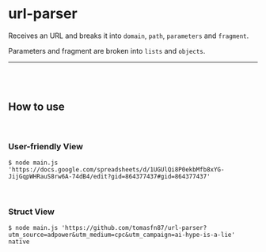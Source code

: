 # url-parser

Receives an URL and breaks it into `domain`, `path`, `parameters` and `fragment`.

Parameters and fragment are broken into `lists`  and `objects`.

---

<br><br>

## How to use

<br>

### User-friendly View

```console
$ node main.js 'https://docs.google.com/spreadsheets/d/1UGUlQi8P0ekbMfb8xYG-JijGqpWHRauS8rw6A-74dB4/edit?gid=864377437#gid=864377437'
```

<br>

### Struct View 

```console
$ node main.js 'https://github.com/tomasfn87/url-parser?utm_source=adpower&utm_medium=cpc&utm_campaign=ai-hype-is-a-lie' native
```
